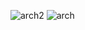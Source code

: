 ![arch2](https://github.com/user-attachments/assets/793925bf-f2b8-4a17-8089-680a60b23029)
![arch](https://github.com/user-attachments/assets/abfb4d79-7648-4863-aa81-6727fc650cbd)
